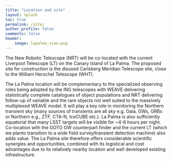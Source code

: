 ```yaml
---
title: "Location and site"
layout: splash
toc: true
permalink: /site/
author_profile: false
comments: false
header:
    image: lapalma_view.png
---
```


The New Robotic Telescope (NRT) will be co-located with the current Liverpool Telescope (LT) on the Canary Island of La Palma. The proposed site for construction is the disused Carlsberg Meridian Telescope site, close to the William Herschel Telescope (WHT). 

The La Palma location will be complementary to the specialized observing roles being adopted by the ING telescopes with WEAVE delivering statistically complete catalogues of object populations and NRT delivering follow-up of variable and the rare objects not well suited to the massively multiplexed WEAVE model. It will play a key role in monitoring the Northern transient sky (many sources of transients are all sky e.g. Gaia, GWs, GRBs or Northern e.g., ZTF, CTA-N, IceCUBE etc.). La Palma is also sufficiently equatorial that many LSST targets will be visible for ~4-6 hours per night. Co-location with the GOTO GW counterpart finder and the current LT (which we planto transition to a wide field survey/transient detection machine) also adds value. The La Palma site therefore offers considerable scientific synergies and opportunities, combined with its logistical and cost advantages due to its relatively nearby location and well developed existing infrastructure.

